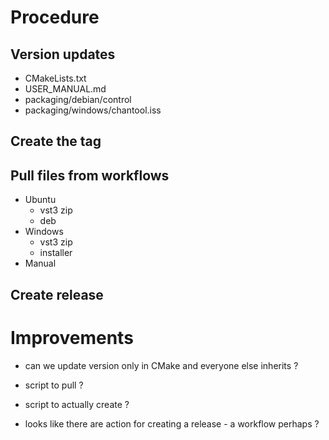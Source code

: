 # Procedure

## Version updates
- CMakeLists.txt
- USER_MANUAL.md
- packaging/debian/control
- packaging/windows/chantool.iss

## Create the tag

## Pull files from workflows
- Ubuntu
  - vst3 zip
  - deb
- Windows
  - vst3 zip
  - installer
- Manual

## Create release

# Improvements
- can we update version only in CMake and
  everyone else inherits ?

- script to pull ?

- script to actually create ?

- looks like there are action for creating a
  release - a workflow perhaps ?